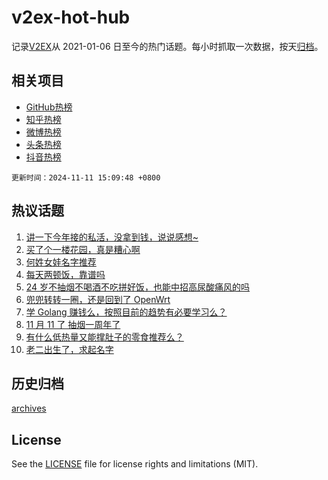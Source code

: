 # v2ex-hot-hub

 记录[V2EX](https://www.v2ex.com/)从 2021-01-06 日至今的热门话题。每小时抓取一次数据，按天[归档](archives)。
 
 ## 相关项目

- [GitHub热榜](https://github.com/snaildev/github-hot-hub)
- [知乎热榜](https://github.com/snaildev/zhihu-hot-hub)
- [微博热榜](https://github.com/snaildev/weibo-hot-hub)
- [头条热榜](https://github.com/snaildev/toutiao-hot-hub)
- [抖音热榜](https://github.com/snaildev/douyin-hot-hub)


 `更新时间：2024-11-11 15:09:48 +0800`

## 热议话题

1. [讲一下今年接的私活，没拿到钱，说说感想~](https://www.v2ex.com/t/1088302)
1. [买了个一楼花园，真是糟心啊](https://www.v2ex.com/t/1088412)
1. [何姓女娃名字推荐](https://www.v2ex.com/t/1088274)
1. [每天两顿饭，靠谱吗](https://www.v2ex.com/t/1088343)
1. [24 岁不抽烟不喝酒不吃拼好饭，也能中招高尿酸痛风的吗](https://www.v2ex.com/t/1088224)
1. [兜兜转转一圈，还是回到了 OpenWrt](https://www.v2ex.com/t/1088216)
1. [学 Golang 赚钱么，按照目前的趋势有必要学习么？](https://www.v2ex.com/t/1088370)
1. [11 月 11 了 抽烟一周年了](https://www.v2ex.com/t/1088416)
1. [有什么低热量又能撑肚子的零食推荐么？](https://www.v2ex.com/t/1088211)
1. [老二出生了，求起名字](https://www.v2ex.com/t/1088306)

## 历史归档

[archives](archives)

## License

See the [LICENSE](LICENSE) file for license rights and limitations (MIT).
